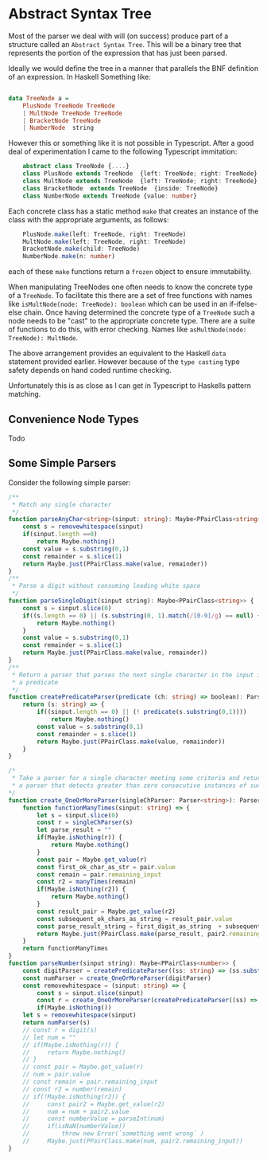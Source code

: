 
# Abstract Syntax Tree

Most of the parser we deal with will (on success) produce part of a structure called an `Abstract Syntax Tree`. This will be a binary
tree that represents the portion of the expression that has just been parsed.

Ideally we would define the tree in a manner that parallels the BNF definition of an expression. In Haskell Something like:

```haskell

data TreeNode a = 
    PlusNode TreeNode TreeNode
    | MultNode TreeNode TreeNode
    | BracketNode TreeNode
    | NumberNode  string
```

However this or something like it is not possible in Typescript. After a good deal of experimentation I came to the 
following Typescript immitation:

```ts 
    abstract class TreeNode {....}
    class PlusNode extends TreeNode  {left: TreeNode; right: TreeNode}
    class MultNode extends TreeNode  {left: TreeNode; right: TreeNode}
    class BracketNode  extends TreeNode  {inside: TreeNode}
    class NumberNode extends TreeNode {value: number}
```

Each concrete class has a static method `make` that creates an instance of the class with the appropriate arguments, as follows:

```ts 
    PlusNode.make(left: TreeNode, right: TreeNode)
    MultNode.make(left: TreeNode, right: TreeNode)
    BracketNode.make(child: TreeNode)
    NumberNode.make(n: number)
```

each of these `make` functions return a `frozen` object to ensure immutability.

When manipulating TreeNodes one often needs to know the concrete type of a `TreeNode`. To facilitate this
there are a set of free functions with names like `isMultNode(node: TreeNode): boolean`
which can be used in an if-ifelse-else chain. Once having determined the concrete type
of a `TreeNode` such a node needs to be "cast" to the appropriate concrete type. There are 
a suite of functions to do this, with error checking. Names like `asMultNode(node: TreeNode): MultNode`.

The above arrangement provides an equivalent to the Haskell `data` statement provided earlier. However
because of the `type casting` type safety depends on hand coded runtime checking.  

Unfortunately this is as close as I can get in Typescript to Haskells pattern matching. 

## Convenience Node Types

Todo

## Some Simple Parsers

Consider the following simple parser:

```ts
/**
 * Match any single character
 */
function parseAnyChar<string>(sinput: string): Maybe<PPairClass<string>> {
    const s = removewhitespace(sinput)
    if(sinput.length ==0)
        return Maybe.nothing()
    const value = s.substring(0,1)
    const remainder = s.slice(1)
    return Maybe.just(PPairClass.make(value, remainder))
}
/**
 * Parse a digit without consuming leading white space
 */ 
function parseSingleDigit(sinput string): Maybe<PPairClass<string>> {
    const s = sinput.slice(0)
    if((s.length == 0) || (s.substring(0, 1).match(/[0-9]/g) == null) {
        return Maybe.nothing()
    }
    const value = s.substring(0,1)
    const remainder = s.slice(1)
    return Maybe.just(PPairClass.make(value, remainder))
}
/**
 * Return a parser that parses the next single character in the input if it satisfies 
 * a predicate
 */
function createPredicateParser(predicate (ch: string) => boolean): Parser<string> {
    return (s: string) => {
        if((sinput.length == 0) || (! predicate(s.substring(0,1))))
            return Maybe.nothing()
        const value = s.substring(0,1)
        const remainder = s.slice(1)
        return Maybe.just(PPairClass.make(value, remaiinder))
    }
}
```
```ts
/*
 * Take a parser for a single character meeting some criteria and return
 * a parser that detects greater than zero consecutive instances of such characters 
*/
function create_OneOrMoreParser(singleChParser: Parser<string>): Parser<string> {
    function functionManyTimes(sinput: string) => {
        let s = sinput.slice(0)
        const r = singleChParser(s)
        let parse_result = ""
        if(Maybe.isNothing(r)) {
            return Maybe.nothing()
        }
        const pair = Maybe.get_value(r)
        const first_ok_char_as_str = pair.value
        const remain = pair.remaining_input
        const r2 = manyTimes(remain)
        if(Maybe.isNothing(r2)) {
            return Maybe.nothing()
        }
        const result_pair = Maybe.get_value(r2)
        const subsequent_ok_chars_as_string = result_pair.value
        const parse_result_string = first_digit_as_string  + subsequent_digits_as_string
        return Maybe.just(PPairClass.make(parse_result, pair2.remaining_input)) 
    }
    return functionManyTimes
}
function parseNumber(sinput string): Maybe<PPairClass<number>> {
    const digitParser = createPredicateParser((ss: string) => (ss.substring(0, 1).match(/[0-9]/g)))
    const numParser = create_OneOrMoreParser(digitParser)
    const removewhitespace = (sinput: string) => {
        const s = sinput.slice(sinput)
        const r = create_OneOrMoreParser(createPredicateParser((ss) => ss.substring(0,1).match(/[ ]/g) ))(s)
        if(Maybe.isNothing())
    let s = removewhitespace(sinput)
    return numParser(s)
    // const r = digit(s)
    // let num = ""
    // if(Maybe.isNothing(r)) {
    //     return Maybe.nothing()
    // }
    // const pair = Maybe.get_value(r)
    // num = pair.value
    // const remain = pair.remaining_input
    // const r2 = number(remain)
    // if(!Maybe.isNothing(r2)) {
    //     const pair2 = Maybe.get_value(r2)
    //     num = num + pair2.value
    //     const numberValue = parseInt(num)
    //     if(isNaN(numberValue))
    //         throw new Error(`something went wrong` )
    //     Maybe.just(PPairClass.make(num, pair2.remaining_input)) 
}

```